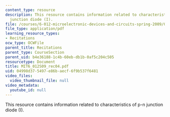 ```yaml
---
content_type: resource
description: This resource contains information related to characteristics of p-n
  junction diode (I).
file: /courses/6-012-microelectronic-devices-and-circuits-spring-2009/04998d375497e86baecf6f9b537f6481_MIT6_012S09_rec04.pdf
file_type: application/pdf
learning_resource_types:
- Recitations
ocw_type: OCWFile
parent_title: Recitations
parent_type: CourseSection
parent_uid: b4e36188-1c4b-60eb-db1b-0af5c204c505
resourcetype: Document
title: MIT6_012S09_rec04.pdf
uid: 04998d37-5497-e86b-aecf-6f9b537f6481
video_files:
  video_thumbnail_file: null
video_metadata:
  youtube_id: null
---
```

This resource contains information related to characteristics of p-n junction diode (I).

